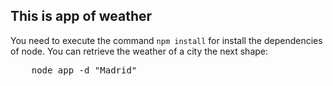 ## This is app of weather

You need to execute the command ``npm install`` for install the dependencies of node.
You can retrieve the weather of a city the next shape:
<pre>
    node app -d "Madrid" 
</pre>